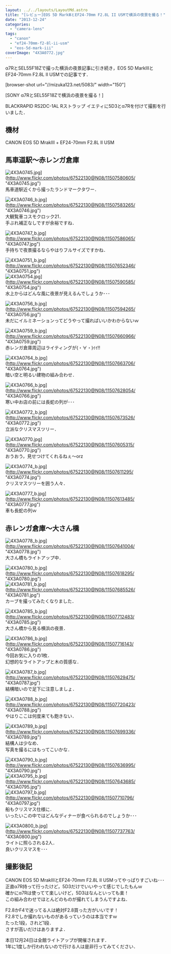 ```yaml
---
layout: ../../layouts/LayoutMd.astro
title: "[レビュー]EOS 5D MarkⅢとEF24-70mm F2.8L II USMで横浜の夜景を撮る！"
date: "2013-12-24"
categories: 
  - "camera-lens"
tags: 
  - "canon"
  - "ef24-70mm-f2-8l-ii-usm"
  - "eos-5d-mark-iii"
coverImage: "4X3A0772.jpg"
---
```


α7RとSEL55F18Zで撮った横浜の夜景記事に引き続き，EOS 5D MarkⅢとEF24-70mm F2.8L II USMでの記事です．

\[browser-shot url="//mizuka123.net/5083/" width="150"\]

[SONY α7RとSEL55F18Zで横浜の夜景を撮る！]

BLACKRAPID RS2DC-1AL Rストラップ イエティに5D3とα7Rを付けて撮影を行いました．

## 機材

CANON EOS 5D MrakⅢ + EF24-70mm F2.8L II USM

## 馬車道駅～赤レンガ倉庫

![4X3A0745.jpg](/archive/images/11507580605_22ac6a9829_b.jpg)](http://www.flickr.com/photos/67522130@N08/11507580605/ "4X3A0745.jpg")  
馬車道駅近くから撮ったランドマークタワー．

![4X3A0746_b.jpg](/archive/images/11507583265_145d6a4036_b.jpg)](http://www.flickr.com/photos/67522130@N08/11507583265/ "4X3A0746.jpg")  
大観覧車コスモクロック21．  
手ぶれ補正なしですが余裕ですね．

![4X3A0747_b.jpg](/archive/images/11507586065_3031d63f35_b.jpg)](http://www.flickr.com/photos/67522130@N08/11507586065/ "4X3A0747.jpg")  
手持ちで夜景撮るならやはりフルサイズですかね．

![4X3A0751_b.jpg](/archive/images/11507652346_8b4a634074_b.jpg)](http://www.flickr.com/photos/67522130@N08/11507652346/ "4X3A0751.jpg")  
![4X3A0754.jpg](/archive/images/11507590585_cf6ffedb38_b_b.jpg)](http://www.flickr.com/photos/67522130@N08/11507590585/ "4X3A0754.jpg")  
水上からはどんな風に夜景が見えるんでしょうか･･･

![4X3A0756_b.jpg](/archive/images/11507594265_25a5673a0a_b.jpg)](http://www.flickr.com/photos/67522130@N08/11507594265/ "4X3A0756.jpg")  
未だにイルミネーションってどうやって撮ればいいかわからないｗ

![4X3A0759_b.jpg](/archive/images/11507660966_ae155db0f1_b.jpg)](http://www.flickr.com/photos/67522130@N08/11507660966/ "4X3A0759.jpg")  
赤レンガ倉庫周辺はライティングが(・∀・)ｲｲ!!

![4X3A0764_b.jpg](/archive/images/11507663706_5fd5d79ed5_b.jpg)](http://www.flickr.com/photos/67522130@N08/11507663706/ "4X3A0764.jpg")  
暗い空と明るい建物の組み合わせ．

![4X3A0766_b.jpg](/archive/images/11507628054_6726fd0b3e_b.jpg)](http://www.flickr.com/photos/67522130@N08/11507628054/ "4X3A0766.jpg")  
寒い中お店の前には長蛇の列が･･･

![4X3A0772_b.jpg](/archive/images/11507673526_d8135e22d0_b.jpg)](http://www.flickr.com/photos/67522130@N08/11507673526/ "4X3A0772.jpg")  
立派なクリスマスツリー．

![4X3A0770.jpg](/archive/images/11507605315_26a3f2eb06_b.jpg)](http://www.flickr.com/photos/67522130@N08/11507605315/ "4X3A0770.jpg")  
おうおう，見せつけてくれるねぇ～orz

![4X3A0774_b.jpg](/archive/images/11507611295_569acdd3f6_b.jpg)](http://www.flickr.com/photos/67522130@N08/11507611295/ "4X3A0774.jpg")  
クリスマスツリーを囲う人々．

![4X3A0777_b.jpg](/archive/images/11507613485_a2f01a4508_b.jpg)](http://www.flickr.com/photos/67522130@N08/11507613485/ "4X3A0777.jpg")  
車も長蛇の列ｗ

## 赤レンガ倉庫～大さん橋

![4X3A0778_b.jpg](/archive/images/11507641004_8dc5190f0c_b.jpg)](http://www.flickr.com/photos/67522130@N08/11507641004/ "4X3A0778.jpg")  
大さん橋もライトアップ中．

![4X3A0780_b.jpg](/archive/images/11507618295_e4095629b5_b.jpg)](http://www.flickr.com/photos/67522130@N08/11507618295/ "4X3A0780.jpg")  
![4X3A0781_b.jpg](/archive/images/11507685526_102576178d_b.jpg)](http://www.flickr.com/photos/67522130@N08/11507685526/ "4X3A0781.jpg")  
カーブを撮ってみたくなりました．

![4X3A0785_b.jpg](/archive/images/11507712483_3952f9dfd6_b.jpg)](http://www.flickr.com/photos/67522130@N08/11507712483/ "4X3A0785.jpg")  
大さん橋から見る横浜の夜景．

![4X3A0786_b.jpg](/archive/images/11507716143_aea5decbd7_b.jpg)](http://www.flickr.com/photos/67522130@N08/11507716143/ "4X3A0786.jpg")  
今回お気に入りの1枚．  
幻想的なライトアップと木の質感な．

![4X3A0787_b.jpg](/archive/images/11507629475_ed19ccd913_b.jpg)](http://www.flickr.com/photos/67522130@N08/11507629475/ "4X3A0787.jpg")  
結構暗いので足下に注意しましょ．

![4X3A0788_b.jpg](/archive/images/11507720423_674133e90c_b.jpg)](http://www.flickr.com/photos/67522130@N08/11507720423/ "4X3A0788.jpg")  
やはりここは何度来ても飽きない．

![4X3A0789_b.jpg](/archive/images/11507699336_cd5e8d6af6_b.jpg)](http://www.flickr.com/photos/67522130@N08/11507699336/ "4X3A0789.jpg")  
結構人は少なめ．  
写真を撮るにはもってこいかな．

![4X3A0790_b.jpg](/archive/images/11507636995_06e95b6e24_b.jpg)](http://www.flickr.com/photos/67522130@N08/11507636995/ "4X3A0790.jpg")  
![4X3A0795_b.jpg](/archive/images/11507643685_c30813a604_b.jpg)](http://www.flickr.com/photos/67522130@N08/11507643685/ "4X3A0795.jpg")  
![4X3A0797_b.jpg](/archive/images/11507710796_3a63fbb67a_b.jpg)](http://www.flickr.com/photos/67522130@N08/11507710796/ "4X3A0797.jpg")  
船もクリスマス仕様に．  
いったいこの中ではどんなディナーが食べられるのでしょうか･･･

![4X3A0800_b.jpg](/archive/images/11507737763_6c94660342_b.jpg)](http://www.flickr.com/photos/67522130@N08/11507737763/ "4X3A0800.jpg")  
ライトに照らされる2人．  
良いクリスマスを･･･

## 撮影後記

CANON EOS 5D MrakⅢとEF24-70mm F2.8L II USMってやっぱりすごいね･･･  
正直α7R持って行ったけど，5D3だけでいいやって感じでしたもんｗ  
確かにα7Rは使ってて楽しいけど，5D3はなんといっても楽！  
この組み合わせでほとんどのものが撮れてしまうんですよね．

F2.8かF4で迷ってる人は絶対F2.8買った方がいいです！  
F2.8でしか撮れないものがあるっていうのは本当ですｗ  
たった1段，されど1段．  
さすが高いだけはありますよ．

本日12月24日は全館ライトアップが開催されます．  
1年に1度しか行われないので行ける人は是非行ってみてください．
